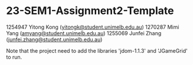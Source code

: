 # 23-SEM1-Assignment2-Template
1254947 Yitong Kong (yitongk@student.unimelb.edu.au)
1270287 Mimi Yang (amyang@student.unimelb.edu.au)
1255069 Junfei Zhang (junfei.zhang@student.unimelb.edu.au)

Note that the project need to add the libraries 'jdom-1.1.3' and 'JGameGrid' to run.
